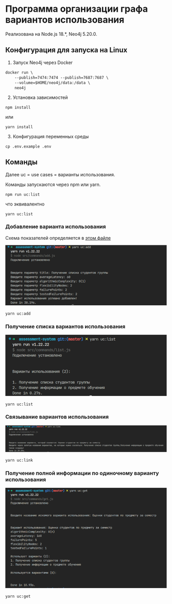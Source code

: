 # Программа организации графа вариантов использования

Реализована на Node.js 18.\*, Neo4j 5.20.0.

## Конфигурация для запуска на Linux

1. Запуск Neo4j через Docker

```shell
docker run \
    --publish=7474:7474 --publish=7687:7687 \
    --volume=$HOME/neo4j/data:/data \
    neo4j
```

2. Установка зависимостей

```shell
npm install
```

или

```shell
yarn install
```

3. Конфигурация переменных среды

```shell
cp .env.example .env
```

## Команды

Далее uc = use cases = варианты использования.

Команды запускаются через npm или yarn.

```shell
npm run uc:list
```

что эквивалентно

```shell
yarn uc:list
```

### Добавление варианта использования

Схема показателей определяется в [этом файле](src/schema.js)

![Добавление](images/add.png)

```shell
yarn uc:add
```

### Получение списка вариантов использования

![Получение списка](images/list.png)

```shell
yarn uc:list
```

### Связывание вариантов использования

![Связывание](images/link.png)

```shell
yarn uc:link
```

### Получение полной информации по одиночному варианту использования

![Получение полной информации по одиночному варианту использования](images/get.png)

```shell
yarn uc:get
```
